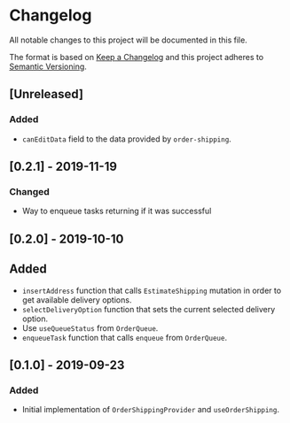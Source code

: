# Changelog

All notable changes to this project will be documented in this file.

The format is based on [Keep a Changelog](http://keepachangelog.com/en/1.0.0/)
and this project adheres to [Semantic Versioning](http://semver.org/spec/v2.0.0.html).

## [Unreleased]

### Added

- `canEditData` field to the data provided by `order-shipping`.

## [0.2.1] - 2019-11-19

### Changed

- Way to enqueue tasks returning if it was successful

## [0.2.0] - 2019-10-10

## Added

- `insertAddress` function that calls `EstimateShipping` mutation in order to get available delivery options.
- `selectDeliveryOption` function that sets the current selected delivery option.
- Use `useQueueStatus` from `OrderQueue`.
- `enqueueTask` function that calls `enqueue` from `OrderQueue`.

## [0.1.0] - 2019-09-23

### Added

- Initial implementation of `OrderShippingProvider` and `useOrderShipping`.
